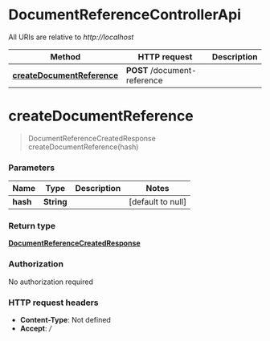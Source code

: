 # DocumentReferenceControllerApi

All URIs are relative to *http://localhost*

| Method | HTTP request | Description |
|------------- | ------------- | -------------|
| [**createDocumentReference**](DocumentReferenceControllerApi.md#createDocumentReference) | **POST** /document-reference |  |


<a name="createDocumentReference"></a>
# **createDocumentReference**
> DocumentReferenceCreatedResponse createDocumentReference(hash)



### Parameters

|Name | Type | Description  | Notes |
|------------- | ------------- | ------------- | -------------|
| **hash** | **String**|  | [default to null] |

### Return type

[**DocumentReferenceCreatedResponse**](../Models/DocumentReferenceCreatedResponse.md)

### Authorization

No authorization required

### HTTP request headers

- **Content-Type**: Not defined
- **Accept**: */*

